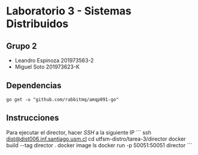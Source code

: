 # Laboratorio 3 - Sistemas Distribuidos

## Grupo 2
- Leandro Espinoza 201973563-2
- Miguel Soto 201973623-K

## Dependencias

```
go get -u "github.com/rabbitmq/amqp091-go"
```

## Instrucciones

Para ejecutar el director, hacer _SSH_ a la siguiente IP
´´´
ssh dist@dist006.inf.santiago.usm.cl
cd utfsm-distro/tarea-3/director
docker build --tag director .
docker image ls
docker run -p 50051:50051 director
´´´